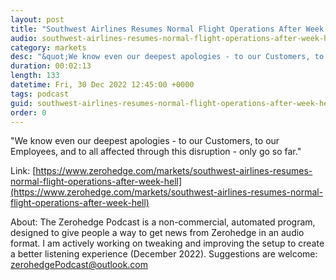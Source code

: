 ```yaml
---
layout: post
title: "Southwest Airlines Resumes Normal Flight Operations After Week From Hell"
audio: southwest-airlines-resumes-normal-flight-operations-after-week-hell-1
category: markets
desc: "&quot;We know even our deepest apologies - to our Customers, to our Employees, and to all affected through this disruption - only go so far.&quot; "
duration: 00:02:13
length: 133
datetime: Fri, 30 Dec 2022 12:45:00 +0000
tags: podcast
guid: southwest-airlines-resumes-normal-flight-operations-after-week-hell-0
order: 0
---
```

&quot;We know even our deepest apologies - to our Customers, to our Employees, and to all affected through this disruption - only go so far.&quot; 

Link: [https://www.zerohedge.com/markets/southwest-airlines-resumes-normal-flight-operations-after-week-hell](https://www.zerohedge.com/markets/southwest-airlines-resumes-normal-flight-operations-after-week-hell)

About: The Zerohedge Podcast is a non-commercial, automated program, designed to give people a way to get news from Zerohedge in an audio format.  I am actively working on tweaking and improving the setup to create a better listening experience (December 2022).  Suggestions are welcome: [zerohedgePodcast@outlook.com](mailto:zerohedgePodcast@outlook.com)